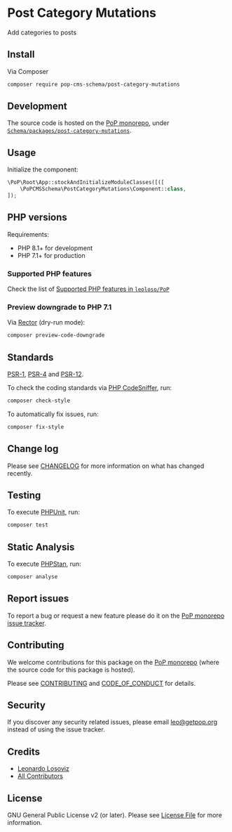# Post Category Mutations

<!--
[![Build Status][ico-travis]][link-travis]
[![Quality Score][ico-code-quality]][link-code-quality]
[![Software License][ico-license]](LICENSE.md)
[![Latest Version on Packagist][ico-version]][link-packagist]
[![Coverage Status][ico-scrutinizer]][link-scrutinizer]
[![Total Downloads][ico-downloads]][link-downloads]
-->

Add categories to posts

## Install

Via Composer

``` bash
composer require pop-cms-schema/post-category-mutations
```

## Development

The source code is hosted on the [PoP monorepo](https://github.com/leoloso/PoP), under [`Schema/packages/post-category-mutations`](https://github.com/leoloso/PoP/tree/master/layers/Schema/packages/post-category-mutations).

## Usage

Initialize the component:

``` php
\PoP\Root\App::stockAndInitializeModuleClasses([([
    \PoPCMSSchema\PostCategoryMutations\Component::class,
]);
```

## PHP versions

Requirements:

- PHP 8.1+ for development
- PHP 7.1+ for production

### Supported PHP features

Check the list of [Supported PHP features in `leoloso/PoP`](https://github.com/leoloso/PoP/blob/master/docs/supported-php-features.md)

### Preview downgrade to PHP 7.1

Via [Rector](https://github.com/rectorphp/rector) (dry-run mode):

```bash
composer preview-code-downgrade
```

## Standards

[PSR-1](https://www.php-fig.org/psr/psr-1), [PSR-4](https://www.php-fig.org/psr/psr-4) and [PSR-12](https://www.php-fig.org/psr/psr-12).

To check the coding standards via [PHP CodeSniffer](https://github.com/squizlabs/PHP_CodeSniffer), run:

``` bash
composer check-style
```

To automatically fix issues, run:

``` bash
composer fix-style
```

## Change log

Please see [CHANGELOG](CHANGELOG.md) for more information on what has changed recently.

## Testing

To execute [PHPUnit](https://phpunit.de/), run:

``` bash
composer test
```

## Static Analysis

To execute [PHPStan](https://github.com/phpstan/phpstan), run:

``` bash
composer analyse
```

## Report issues

To report a bug or request a new feature please do it on the [PoP monorepo issue tracker](https://github.com/leoloso/PoP/issues).

## Contributing

We welcome contributions for this package on the [PoP monorepo](https://github.com/leoloso/PoP) (where the source code for this package is hosted).

Please see [CONTRIBUTING](CONTRIBUTING.md) and [CODE_OF_CONDUCT](CODE_OF_CONDUCT.md) for details.

## Security

If you discover any security related issues, please email leo@getpop.org instead of using the issue tracker.

## Credits

- [Leonardo Losoviz][link-author]
- [All Contributors][link-contributors]

## License

GNU General Public License v2 (or later). Please see [License File](LICENSE.md) for more information.

[ico-version]: https://img.shields.io/packagist/v/pop-cms-schema/post-category-mutations.svg?style=flat-square
[ico-license]: https://img.shields.io/badge/license-GPLv2-brightgreen.svg?style=flat-square
[ico-travis]: https://img.shields.io/travis/pop-cms-schema/post-category-mutations/master.svg?style=flat-square
[ico-scrutinizer]: https://img.shields.io/scrutinizer/coverage/g/pop-cms-schema/post-category-mutations.svg?style=flat-square
[ico-code-quality]: https://img.shields.io/scrutinizer/g/pop-cms-schema/post-category-mutations.svg?style=flat-square
[ico-downloads]: https://img.shields.io/packagist/dt/pop-cms-schema/post-category-mutations.svg?style=flat-square

[link-packagist]: https://packagist.org/packages/pop-cms-schema/post-category-mutations
[link-travis]: https://travis-ci.org/pop-cms-schema/post-category-mutations
[link-scrutinizer]: https://scrutinizer-ci.com/g/pop-cms-schema/post-category-mutations/code-structure
[link-code-quality]: https://scrutinizer-ci.com/g/pop-cms-schema/post-category-mutations
[link-downloads]: https://packagist.org/packages/pop-cms-schema/post-category-mutations
[link-author]: https://github.com/leoloso
[link-contributors]: ../../../../../../contributors
